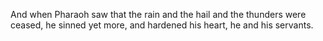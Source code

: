 And when Pharaoh saw that the rain and the hail and the thunders were ceased, he sinned yet more, and hardened his heart, he and his servants.
